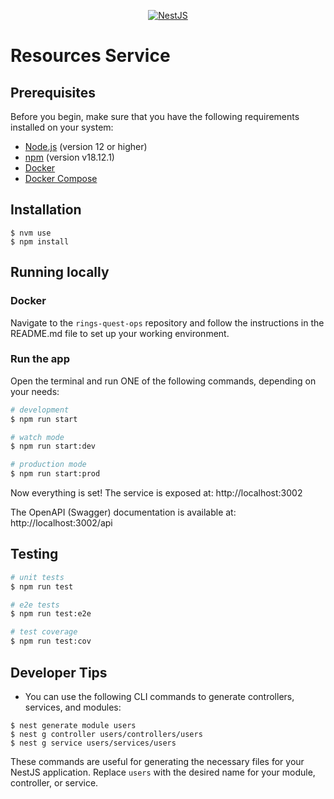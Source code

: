 <p align="center">
  <a href="http://nestjs.com/" target="blank"><img src="https://t3.ftcdn.net/jpg/02/05/78/12/360_F_205781253_acxA4jXNLyZN3XLFb7h3ySrXAlksPvXq.jpg" alt="NestJS" /></a>
</p>

# Resources Service

## Prerequisites

Before you begin, make sure that you have the following requirements installed on your system:

- [Node.js](https://nodejs.org/) (version 12 or higher)
- [npm](https://www.npmjs.com/) (version v18.12.1)
- [Docker](https://docs.docker.com/get-docker/)
- [Docker Compose](https://docs.docker.com/compose/install/)

## Installation

```shell
$ nvm use
$ npm install
```

## Running locally

### Docker
Navigate to the `rings-quest-ops` repository and follow the instructions in the README.md file to set up your working environment.

### Run the app
Open the terminal and run ONE of the following commands, depending on your needs:

```bash
# development
$ npm run start
```

```bash
# watch mode
$ npm run start:dev
```

```bash
# production mode
$ npm run start:prod
```

Now everything is set! The service is exposed at: http://localhost:3002

The OpenAPI (Swagger) documentation is available at: http://localhost:3002/api

## Testing

```bash
# unit tests
$ npm run test
```

```bash
# e2e tests
$ npm run test:e2e
```

```bash
# test coverage
$ npm run test:cov
```

## Developer Tips

- You can use the following CLI commands to generate controllers, services, and modules:

```shell
$ nest generate module users
$ nest g controller users/controllers/users
$ nest g service users/services/users
```

These commands are useful for generating the necessary files for your NestJS application. Replace `users` with the desired name for your module, controller, or service.
